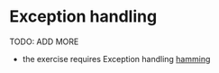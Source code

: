 # Exception handling

TODO: ADD MORE

- the exercise requires Exception handling [hamming](../exercise-concepts/hamming.md)
